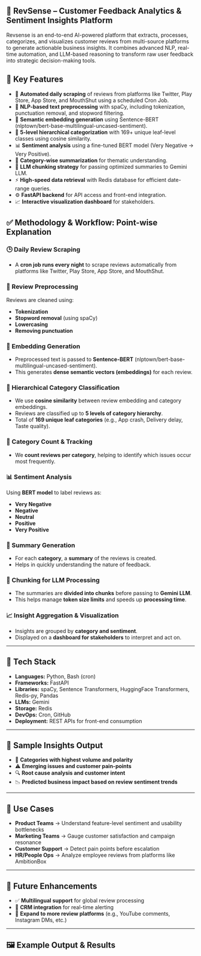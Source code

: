 ## 🚀 RevSense – Customer Feedback Analytics & Sentiment Insights Platform

 Revsense is an end-to-end AI-powered platform that extracts, processes, categorizes, and visualizes customer reviews from multi-source platforms to generate actionable business insights. It combines advanced NLP, real-time automation, and LLM-based reasoning to transform raw user feedback into strategic decision-making tools.

## 📌 Key Features
* 🔁 **Automated daily scraping** of reviews from platforms like Twitter, Play Store, App Store, and MouthShut using a scheduled Cron Job.
* 🧹 **NLP-based text preprocessing** with spaCy, including tokenization, punctuation removal, and stopword filtering.
* 🧠 **Semantic embedding generation** using Sentence-BERT (nlptown/bert-base-multilingual-uncased-sentiment).
* 🧭 **5-level hierarchical categorization** with 169+ unique leaf-level classes using cosine similarity.
* 📊 **Sentiment analysis** using a fine-tuned BERT model (Very Negative → Very Positive).
* 📝 **Category-wise summarization** for thematic understanding.
* 🔁 **LLM chunking strategy** for passing optimized summaries to Gemini LLM.
* ⚡ **High-speed data retrieval** with Redis database for efficient date-range queries.
* ⚙️ **FastAPI backend** for API access and front-end integration.
* 📈 **Interactive visualization dashboard** for stakeholders.


## ✅ Methodology & Workflow: Point-wise Explanation

### 🕒 Daily Review Scraping
* A **cron job runs every night** to scrape reviews automatically from platforms like Twitter, Play Store, App Store, and MouthShut.

### 🧹 Review Preprocessing
Reviews are cleaned using:
* **Tokenization**
* **Stopword removal** (using spaCy)
* **Lowercasing**
* **Removing punctuation**

### 🧠 Embedding Generation
* Preprocessed text is passed to **Sentence-BERT** (nlptown/bert-base-multilingual-uncased-sentiment).
* This generates **dense semantic vectors (embeddings)** for each review.

### 🧭 Hierarchical Category Classification
* We use **cosine similarity** between review embedding and category embeddings.
* Reviews are classified up to **5 levels of category hierarchy**.
* Total of **169 unique leaf categories** (e.g., App crash, Delivery delay, Taste quality).

### 🔢 Category Count & Tracking
* We **count reviews per category**, helping to identify which issues occur most frequently.

### 📊 Sentiment Analysis
Using **BERT model** to label reviews as:
* **Very Negative**
* **Negative**
* **Neutral**
* **Positive**
* **Very Positive**

### 📝 Summary Generation
* For each **category**, a **summary** of the reviews is created.
* Helps in quickly understanding the nature of feedback.

### 🧩 Chunking for LLM Processing
* The summaries are **divided into chunks** before passing to **Gemini LLM**.
* This helps manage **token size limits** and speeds up **processing time**.

### 📈 Insight Aggregation & Visualization
* Insights are grouped by **category and sentiment**.
* Displayed on a **dashboard for stakeholders** to interpret and act on.

---

## 🔗 Tech Stack

* **Languages:** Python, Bash (cron)
* **Frameworks:** FastAPI
* **Libraries:** spaCy, Sentence Transformers, HuggingFace Transformers, Redis-py, Pandas
* **LLMs:** Gemini
* **Storage:** Redis
* **DevOps:** Cron, GitHub
* **Deployment:** REST APIs for front-end consumption

---

## 🧠 Sample Insights Output

* 🎯 **Categories with highest volume and polarity**
* ⚠️ **Emerging issues and customer pain-points**
* 🔍 **Root cause analysis and customer intent**
* 📉 **Predicted business impact based on review sentiment trends**

---

## 💼 Use Cases

* **Product Teams** → Understand feature-level sentiment and usability bottlenecks
* **Marketing Teams** → Gauge customer satisfaction and campaign resonance
* **Customer Support** → Detect pain points before escalation
* **HR/People Ops** → Analyze employee reviews from platforms like AmbitionBox

---

## 📌 Future Enhancements

* ✅ **Multilingual support** for global review processing
* 🔗 **CRM integration** for real-time alerting
* 📲 **Expand to more review platforms** (e.g., YouTube comments, Instagram DMs, etc.)

---

## 🖼️ Example Output & Results
